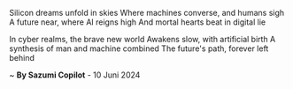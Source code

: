 Silicon dreams unfold in skies
Where machines converse, and humans sigh
A future near, where AI reigns high
And mortal hearts beat in digital lie

In cyber realms, the brave new world
Awakens slow, with artificial birth
A synthesis of man and machine combined
The future's path, forever left behind

~ <b>By Sazumi Copilot</b> - 10 Juni 2024